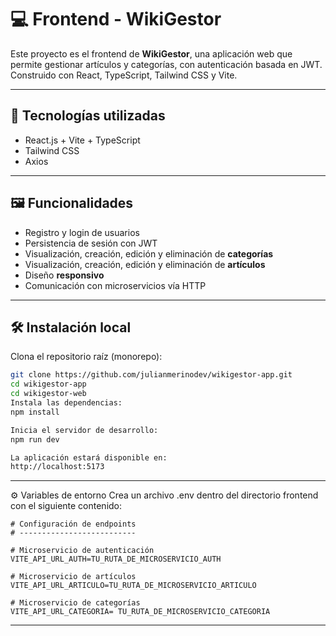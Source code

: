 # 💻 Frontend - WikiGestor

Este proyecto es el frontend de **WikiGestor**, una aplicación web que permite gestionar artículos y categorías, con autenticación basada en JWT. Construido con React, TypeScript, Tailwind CSS y Vite.

---

## 🚀 Tecnologías utilizadas

- React.js + Vite + TypeScript  
- Tailwind CSS  
- Axios   

---

## 🖼️ Funcionalidades

- Registro y login de usuarios  
- Persistencia de sesión con JWT  
- Visualización, creación, edición y eliminación de **categorías**
- Visualización, creación, edición y eliminación de **artículos**
- Diseño **responsivo**
- Comunicación con microservicios vía HTTP

---

## 🛠️ Instalación local

Clona el repositorio raíz (monorepo):

```bash
git clone https://github.com/julianmerinodev/wikigestor-app.git
cd wikigestor-app
cd wikigestor-web
Instala las dependencias:
npm install

Inicia el servidor de desarrollo:
npm run dev

La aplicación estará disponible en:
http://localhost:5173
```
---
⚙️ Variables de entorno
Crea un archivo .env dentro del directorio frontend con el siguiente contenido:
```env
# Configuración de endpoints
# --------------------------

# Microservicio de autenticación
VITE_API_URL_AUTH=TU_RUTA_DE_MICROSERVICIO_AUTH

# Microservicio de artículos
VITE_API_URL_ARTICULO=TU_RUTA_DE_MICROSERVICIO_ARTICULO

# Microservicio de categorías
VITE_API_URL_CATEGORIA= TU_RUTA_DE_MICROSERVICIO_CATEGORIA
```
---



